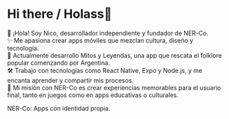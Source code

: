 # Hi there / Holass👋

👋 ¡Hola! Soy Nico, desarrollador independiente y fundador de NER-Co.  
✨ Me apasiona crear apps móviles que mezclan cultura, diseño y tecnología.  
📱 Actualmente desarrollo Mitos y Leyendas, una app que rescata el folklore popular comenzando por Argentina.  
🛠 Trabajo con tecnologías como React Native, Expo y Node.js, y me encanta aprender y compartir mis procesos.  
🚀 Mi misión con NER-Co es crear experiencias memorables para el usuario final, tanto en juegos como en apps educativas o culturales.  
  
NER-Co: Apps con identidad propia.



<!--
**NER-Co/NER-Co** is a ✨ _special_ ✨ repository because its `README.md` (this file) appears on your GitHub profile.

Here are some ideas to get you started:

- 🔭 I’m currently working on ...
- 🌱 I’m currently learning ...
- 👯 I’m looking to collaborate on ...
- 🤔 I’m looking for help with ...
- 💬 Ask me about ...
- 📫 How to reach me: ...
- 😄 Pronouns: ...
- ⚡ Fun fact: ...
-->

